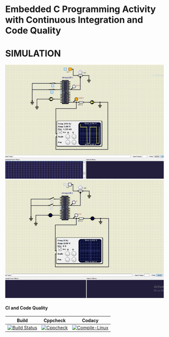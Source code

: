 # Embedded C Programming Activity with Continuous Integration and Code Quality

# SIMULATION
![ON](https://github.com/preethamnalla4/EmbC_Activities/blob/main/Simulation/on.PNG)
![OFF](https://github.com/preethamnalla4/EmbC_Activities/blob/main/Simulation/off.PNG)

#### CI and Code Quality
|Build|Cppcheck|Codacy|
|:--:|:--:|:--:|
[![Build Status](https://github.com/preethamnalla4/EmbC_Activities/actions/workflows/Build.yml/badge.svg)](https://github.com/preethamnalla4/EmbC_Activities/actions/workflows/Build.yml)|[![Cppcheck](https://github.com/preethamnalla4/EmbC_Activities/actions/workflows/CodeQuality.yml/badge.svg)](https://github.com/preethamnalla4/EmbC_Activities/actions/workflows/CodeQuality.yml)|[![Compile-Linux](https://github.com/preethamnalla4/EmbC_Activities/actions/workflows/Compile.yml/badge.svg)](https://github.com/preethamnalla4/EmbC_Activities/actions/workflows/Compile.yml)|




